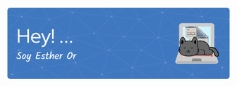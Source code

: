 

![Header](./github-header-gif.gif)

<!--
**str26/str26** is a ✨ _special_ ✨ repository because its `README.md` (this file) appears on your GitHub profile.--!>
<!--# 💫 About Me:
🔭 Actualmente estoy trabajando en mi lógica de programación<br><br>🌱 Estoy aprendiendo Python y Data<br><br>👯 Pensando en colaborar y practicar en Datacamp<br><br>👨‍💻 Todos mis proyectos lo puedes ver aqui, poquitos pero los encuentras<br><br>💬 Preguntas? Libro abierto sobre ansiedad/depresión, cambios, life, geopolítica y claro, programación<br><br>⚡ Nunca es tarde para girar el timón


## 🌐 Socials:
[![LinkedIn](https://img.shields.io/badge/LinkedIn-%230077B5.svg?logo=linkedin&logoColor=white)](https://linkedin.com/in/esther-ortegon-ladino) [![Pinterest](https://img.shields.io/badge/Pinterest-%23E60023.svg?logo=Pinterest&logoColor=white)](https://pinterest.com/esther_ort) [![Twitter](https://img.shields.io/badge/Twitter-%231DA1F2.svg?logo=Twitter&logoColor=white)](https://twitter.com/estherj_94) 

# 💻 Tech Stack:
![CSS3](https://img.shields.io/badge/css3-%231572B6.svg?style=flat&logo=css3&logoColor=white) ![HTML5](https://img.shields.io/badge/html5-%23E34F26.svg?style=flat&logo=html5&logoColor=white) ![Python](https://img.shields.io/badge/python-3670A0?style=flat&logo=python&logoColor=ffdd54) ![Solidity](https://img.shields.io/badge/Solidity-%23363636.svg?style=flat&logo=solidity&logoColor=white) ![Google Cloud](https://img.shields.io/badge/Google%20Cloud-%234285F4.svg?style=flat&logo=google-cloud&logoColor=white) ![Bootstrap](https://img.shields.io/badge/bootstrap-%23563D7C.svg?style=flat&logo=bootstrap&logoColor=white) ![NodeJS](https://img.shields.io/badge/node.js-6DA55F?style=flat&logo=node.js&logoColor=white) ![MySQL](https://img.shields.io/badge/mysql-%2300f.svg?style=flat&logo=mysql&logoColor=white) ![Canva](https://img.shields.io/badge/Canva-%2300C4CC.svg?style=flat&logo=Canva&logoColor=white) ![Adobe Illustrator](https://img.shields.io/badge/adobeillustrator-%23FF9A00.svg?style=flat&logo=adobeillustrator&logoColor=white) ![Jira](https://img.shields.io/badge/jira-%230A0FFF.svg?style=flat&logo=jira&logoColor=white) ![Trello](https://img.shields.io/badge/Trello-%23026AA7.svg?style=flat&logo=Trello&logoColor=white)
# 📊 GitHub Stats:
![](https://github-readme-stats.vercel.app/api?username=str26&theme=buefy&hide_border=false&include_all_commits=true&count_private=false)<br/>
![](https://github-readme-streak-stats.herokuapp.com/?user=str26&theme=buefy&hide_border=false)<br/>
![](https://github-readme-stats.vercel.app/api/top-langs/?username=str26&theme=buefy&hide_border=false&include_all_commits=true&count_private=false&layout=compact)

## 🐦 Latest Tweet
[![](https://gtce.itsvg.in/api?username=estherj_94)](https://github.com/VishwaGauravIn/github-twitter-card-embed)

### ✍️ Random Dev Quote
![](https://quotes-github-readme.vercel.app/api?type=horizontal&theme=radical)

### 😂 Random Dev Meme
<img src="https://rm.up.railway.app/" width="512px"/>

---
[![](https://visitcount.itsvg.in/api?id=str26&icon=7&color=5)](https://visitcount.itsvg.in)
--!>
